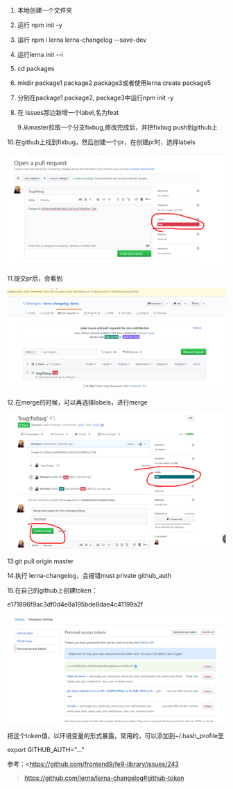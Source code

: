 1. 本地创建一个文件夹
2. 运行 npm init -y
3. 运行 npm i lerna lerna-changelog --save-dev 
4. 运行lerna init --i
5. cd packages
6. mkdir package1 package2 package3或者使用lerna create package5
7. 分别在package1 package2, package3中运行npm init -y
8. 在 Issues那边新增一个label,名为feat

   9.从master拉取一个分支fixbug,修改完成后，并把fixbug  push到github上

  10.在github上找到fixbug，然后创建一个pr，在创建pr时，选择labels

![1569724959166](README.assets/1569724959166.png)

11.提交pr后，会看到

![1569725050380](README.assets/1569725050380.png)

12.在merge的时候，可以再选择labels，进行merge

![1569725142158](README.assets/1569725142158.png)



13.git pull origin master

14.执行 lerna-changelog，会报错must private github_auth

15.在自己的github上创建token：

e171896f9ac3df0d4e8a195bde8dae4c41199a2f

![1569726187227](README.assets/1569726187227.png)



把这个token值，以环境变量的形式暴露，常用的，可以添加到~/.bash_profile里

export GITHUB_AUTH="..."



参考：<https://github.com/frontend9/fe9-library/issues/243

><https://github.com/lerna/lerna-changelog#github-token>